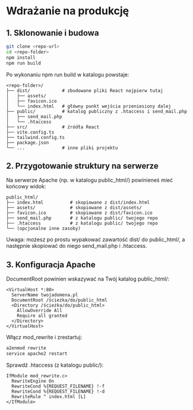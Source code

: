 # Wdrażanie na produkcję

## 1. Sklonowanie i budowa

```bash
git clone <repo-url>
cd <repo-folder>
npm install
npm run build
```

Po wykonaniu npm run build w katalogu <repo-folder> powstaje:
```
<repo-folder>/
├── dist/            # zbudowane pliki React najpierw tutaj
│   ├── assets/
│   ├── favicon.ico
│   └── index.html   # główny punkt wejścia przeniesiony dalej
├── public/          # katalog publiczny z .htaccess i send_mail.php
│   ├── send_mail.php
│   └── .htaccess
├── src/             # źródła React
├── vite.config.ts
├── tailwind.config.ts
├── package.json
└── ...              # inne pliki projektu
```

## 2. Przygotowanie struktury na serwerze
Na serwerze Apache (np. w katalogu public_html/) powinieneś mieć końcowy widok:
```
public_html/
├── index.html          # skopiowane z dist/index.html
├── assets/             # skopiowane z dist/assets/
├── favicon.ico         # skopiowane z dist/favicon.ico
├── send_mail.php       # z katalogu public/ twojego repo
├── .htaccess           # z katalogu public/ twojego repo
└── (opcjonalne inne zasoby)
```

Uwaga: możesz po prostu wypakować zawartość dist/ do public_html/, a następnie skopiować do niego send_mail.php i .htaccess.

## 3. Konfiguracja Apache
DocumentRoot powinien wskazywać na Twój katalog public_html/:
```
<VirtualHost *:80>
  ServerName twojadomena.pl
  DocumentRoot /ścieżka/do/public_html
  <Directory /ścieżka/do/public_html>
    AllowOverride All
    Require all granted
  </Directory>
</VirtualHost>
```

Włącz mod_rewrite i zrestartuj:
```bash
a2enmod rewrite
service apache2 restart
```

Sprawdź .htaccess (z katalogu public/):
```
IfModule mod_rewrite.c>
  RewriteEngine On
  RewriteCond %{REQUEST_FILENAME} !-f
  RewriteCond %{REQUEST_FILENAME} !-d
  RewriteRule ^ index.html [L]
</IfModule>
```